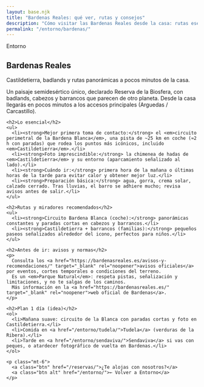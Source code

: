 ```yaml
---
layout: base.njk
title: "Bardenas Reales: qué ver, rutas y consejos"
description: "Cómo visitar las Bardenas Reales desde la casa: rutas esenciales (Castildetierra, circuito de la Blanca), mejores horas, seguridad y avisos oficiales."
permalink: "/entorno/bardenas/"
---
```

<!-- HERO con imagen de fondo -->
<section class="page-hero full-bleed tierra sm"
         style="background-image:url('/images/bardenas-anochecer.jpg')"
         aria-label="Bardenas Reales: Castildetierra y badlands">
  <div class="overlay" aria-hidden="true"></div>
  <div class="inner container">
    <p class="kicker">Entorno</p>
    <h1>Bardenas Reales</h1>
    <p class="page-lead">Castildetierra, badlands y rutas panorámicas a pocos minutos de la casa.</p>
  </div>
</section>

<section class="container prose">
  <div class="card">
    <p>
      Un paisaje semidesértico único, declarado Reserva de la Biosfera, con badlands, cabezos y barrancos que parecen de otro planeta.
      Desde la casa llegarás en pocos minutos a los accesos principales (Arguedas / Carcastillo).
    </p>

    <h2>Lo esencial</h2>
    <ul>
      <li><strong>Mejor primera toma de contacto:</strong> el <em>circuito perimetral de la Bardena Blanca</em>, una pista de ~25 km en coche (≈2 h con paradas) que rodea los puntos más icónicos, incluido <em>Castildetierra</em>.</li>
      <li><strong>Foto imprescindible:</strong> la chimenea de hadas de <em>Castildetierra</em> y su entorno (aparcamiento señalizado al lado).</li>
      <li><strong>Cuándo ir:</strong> primera hora de la mañana o últimas horas de la tarde para evitar calor y obtener mejor luz.</li>
      <li><strong>Preparación básica:</strong> agua, gorra, crema solar, calzado cerrado. Tras lluvias, el barro se adhiere mucho; revisa avisos antes de salir.</li>
    </ul>

    <h2>Rutas y miradores recomendados</h2>
    <ul>
      <li><strong>Circuito Bardena Blanca (coche):</strong> panorámicas constantes y paradas cortas en cabezos y barrancos.</li>
      <li><strong>Castildetierra + barrancos (familias):</strong> pequeños paseos señalizados alrededor del icono, perfectos para niños.</li>
    </ul>

    <h2>Antes de ir: avisos y normas</h2>
    <p>
      Consulta los <a href="https://bardenasreales.es/avisos-y-recomendaciones/" target="_blank" rel="noopener">avisos oficiales</a> por eventos, cortes temporales o condiciones del terreno.
      Es un <em>Parque Natural</em>: respeta pistas, señalización y limitaciones, y no te salgas de los caminos.
      Más información en la <a href="https://bardenasreales.es/" target="_blank" rel="noopener">web oficial de Bardenas</a>.
    </p>

    <h2>Plan 1 día (idea)</h2>
    <ol>
      <li>Mañana suave: circuito de la Blanca con paradas cortas y foto en Castildetierra.</li>
      <li>Comida en <a href="/entorno/tudela/">Tudela</a> (verduras de la Ribera).</li>
      <li>Tarde en <a href="/entorno/sendaviva/">Sendaviva</a> si vas con peques, o atardecer fotográfico de vuelta en Bardenas.</li>
    </ol>

    <p class="mt-6">
      <a class="btn" href="/reservas/">¿Te alojas con nosotros?</a>
      <a class="btn alt" href="/entorno/">← Volver a Entorno</a>
    </p>
  </div>
</section>
